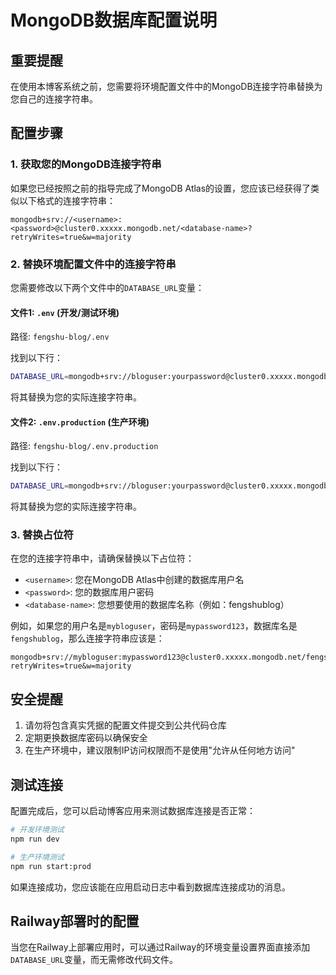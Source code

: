 # MongoDB数据库配置说明

## 重要提醒

在使用本博客系统之前，您需要将环境配置文件中的MongoDB连接字符串替换为您自己的连接字符串。

## 配置步骤

### 1. 获取您的MongoDB连接字符串

如果您已经按照之前的指导完成了MongoDB Atlas的设置，您应该已经获得了类似以下格式的连接字符串：

```
mongodb+srv://<username>:<password>@cluster0.xxxxx.mongodb.net/<database-name>?retryWrites=true&w=majority
```

### 2. 替换环境配置文件中的连接字符串

您需要修改以下两个文件中的`DATABASE_URL`变量：

#### 文件1: `.env` (开发/测试环境)
路径: `fengshu-blog/.env`

找到以下行：
```bash
DATABASE_URL=mongodb+srv://bloguser:yourpassword@cluster0.xxxxx.mongodb.net/fengshublog?retryWrites=true&w=majority
```

将其替换为您的实际连接字符串。

#### 文件2: `.env.production` (生产环境)
路径: `fengshu-blog/.env.production`

找到以下行：
```bash
DATABASE_URL=mongodb+srv://bloguser:yourpassword@cluster0.xxxxx.mongodb.net/fengshublog?retryWrites=true&w=majority
```

将其替换为您的实际连接字符串。

### 3. 替换占位符

在您的连接字符串中，请确保替换以下占位符：

- `<username>`: 您在MongoDB Atlas中创建的数据库用户名
- `<password>`: 您的数据库用户密码
- `<database-name>`: 您想要使用的数据库名称（例如：fengshublog）

例如，如果您的用户名是`mybloguser`，密码是`mypassword123`，数据库名是`fengshublog`，那么连接字符串应该是：

```
mongodb+srv://mybloguser:mypassword123@cluster0.xxxxx.mongodb.net/fengshublog?retryWrites=true&w=majority
```

## 安全提醒

1. 请勿将包含真实凭据的配置文件提交到公共代码仓库
2. 定期更换数据库密码以确保安全
3. 在生产环境中，建议限制IP访问权限而不是使用"允许从任何地方访问"

## 测试连接

配置完成后，您可以启动博客应用来测试数据库连接是否正常：

```bash
# 开发环境测试
npm run dev

# 生产环境测试
npm run start:prod
```

如果连接成功，您应该能在应用启动日志中看到数据库连接成功的消息。

## Railway部署时的配置

当您在Railway上部署应用时，可以通过Railway的环境变量设置界面直接添加`DATABASE_URL`变量，而无需修改代码文件。